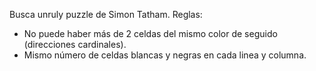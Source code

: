 Busca unruly puzzle de Simon Tatham.
Reglas:
- No puede haber más de 2 celdas del mismo color de seguido (direcciones cardinales).
- Mismo número de celdas blancas y negras en cada linea y columna.
